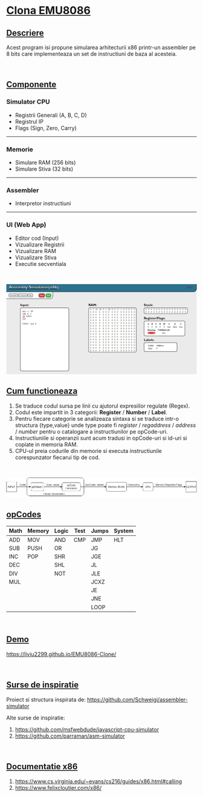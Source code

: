 # <u>Clona **EMU8086**</u>


## **<u>Descriere</u>**

Acest program isi propune simularea arhitecturii x86 printr-un assembler pe 8 bits care implementeaza un set de instructiuni de baza al acesteia.

<br>

## **<u>Componente</u>**

### Simulator CPU
- Registrii Generali (A, B, C, D)
- Registrul IP
- Flags (Sign, Zero, Carry)
---
### Memorie
- Simulare RAM (256 bits)
- Simulare Stiva (32 bits)
---
### Assembler
- Interpretor instructiuni
---
### UI (Web App)
- Editor cod (Input)
- Vizualizare Registrii
- Vizualizare RAM
- Vizualizare Stiva
- Executie secventiala

<br>
<!-- <img src="/assets/images/sample.png" alt="sample"> -->

![sample1](assets/images/sample.png)
<br>

## **<u>Cum functioneaza</u>**

1) Se traduce codul sursa pe linii cu ajutorul expresiilor regulate (Regex).
2) Codul este impartit in 3 categorii: **Register** / **Number** / **Label**.
3) Pentru fiecare categorie se analizeaza sintaxa si se traduce intr-o structura {type,value} unde type poate fi *register* / *regaddress* / *address* / *number* pentru o catalogare a instructiunilor pe opCode-uri.
4) Instructiuniile si operanzii sunt acum tradusi in opCode-uri si id-uri si copiate in memoria RAM.
5) CPU-ul preia codurile din memorie si executa instructiunile corespunzator fiecarui tip de cod.

<br>

![sample1](assets/images/assembler_diagrama.png)
<br>

## **<u>opCodes</u>**

|Math|Memory|Logic|Test|Jumps|System|
|----|------|-----|----|-----|------|
|ADD |MOV   |AND  |CMP |JMP  |HLT   |
|SUB |PUSH  |OR   |    |JG   |      |
|INC |POP   |SHR  |    |JGE  |      |
|DEC |      |SHL  |    |JL   |      |
|DIV |      |NOT  |    |JLE  |      |
|MUL |      |     |    |JCXZ |      |
|    |      |     |    |JE   |      |
|    |      |     |    |JNE  |      |
|    |      |     |    |LOOP |      |

<br>

## **<u>Demo</u>**
https://liviu2299.github.io/EMU8086-Clone/

<br>

## **<u>Surse de inspiratie</u>**

Proiect si structura inspirata de: https://github.com/Schweigi/assembler-simulator

Alte surse de inspiratie:
1. https://github.com/msfwebdude/javascript-cpu-simulator
2. https://github.com/parraman/asm-simulator


<br>

## **<u>Documentatie x86</u>**
1. https://www.cs.virginia.edu/~evans/cs216/guides/x86.html#calling
2. https://www.felixcloutier.com/x86/
